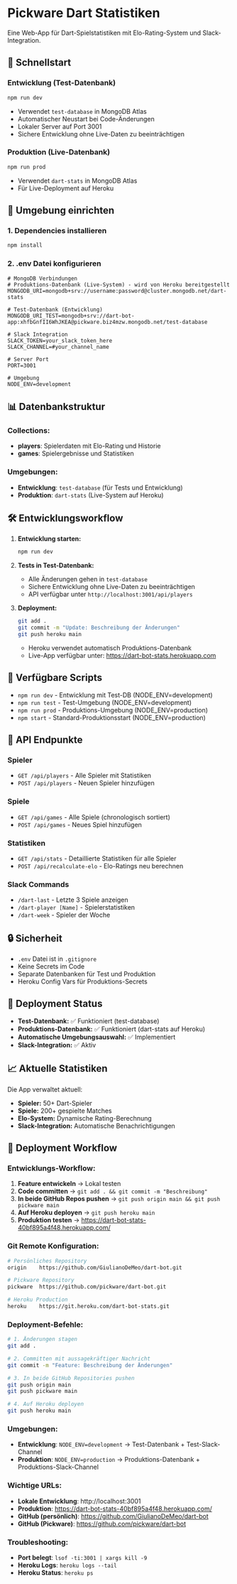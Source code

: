 # Pickware Dart Statistiken

Eine Web-App für Dart-Spielstatistiken mit Elo-Rating-System und Slack-Integration.

## 🚀 Schnellstart

### Entwicklung (Test-Datenbank)
```bash
npm run dev
```
- Verwendet `test-database` in MongoDB Atlas
- Automatischer Neustart bei Code-Änderungen
- Lokaler Server auf Port 3001
- Sichere Entwicklung ohne Live-Daten zu beeinträchtigen

### Produktion (Live-Datenbank)
```bash
npm run prod
```
- Verwendet `dart-stats` in MongoDB Atlas
- Für Live-Deployment auf Heroku

## 🔧 Umgebung einrichten

### 1. Dependencies installieren
```bash
npm install
```

### 2. .env Datei konfigurieren
```env
# MongoDB Verbindungen
# Produktions-Datenbank (Live-System) - wird von Heroku bereitgestellt
MONGODB_URI=mongodb+srv://username:password@cluster.mongodb.net/dart-stats

# Test-Datenbank (Entwicklung)
MONGODB_URI_TEST=mongodb+srv://dart-bot-app:xhfbGnfII6WhJKEA@pickware.biz4mzw.mongodb.net/test-database

# Slack Integration
SLACK_TOKEN=your_slack_token_here
SLACK_CHANNEL=#your_channel_name

# Server Port
PORT=3001

# Umgebung
NODE_ENV=development
```

## 📊 Datenbankstruktur

### Collections:
- **players**: Spielerdaten mit Elo-Rating und Historie
- **games**: Spielergebnisse und Statistiken

### Umgebungen:
- **Entwicklung**: `test-database` (für Tests und Entwicklung)
- **Produktion**: `dart-stats` (Live-System auf Heroku)

## 🛠️ Entwicklungsworkflow

1. **Entwicklung starten:**
   ```bash
   npm run dev
   ```

2. **Tests in Test-Datenbank:**
   - Alle Änderungen gehen in `test-database`
   - Sichere Entwicklung ohne Live-Daten zu beeinträchtigen
   - API verfügbar unter `http://localhost:3001/api/players`

3. **Deployment:**
   ```bash
   git add .
   git commit -m "Update: Beschreibung der Änderungen"
   git push heroku main
   ```
   - Heroku verwendet automatisch Produktions-Datenbank
   - Live-App verfügbar unter: https://dart-bot-stats.herokuapp.com

## 📝 Verfügbare Scripts

- `npm run dev` - Entwicklung mit Test-DB (NODE_ENV=development)
- `npm run test` - Test-Umgebung (NODE_ENV=development)
- `npm run prod` - Produktions-Umgebung (NODE_ENV=production)
- `npm start` - Standard-Produktionsstart (NODE_ENV=production)

## 🔌 API Endpunkte

### Spieler
- `GET /api/players` - Alle Spieler mit Statistiken
- `POST /api/players` - Neuen Spieler hinzufügen

### Spiele
- `GET /api/games` - Alle Spiele (chronologisch sortiert)
- `POST /api/games` - Neues Spiel hinzufügen

### Statistiken
- `GET /api/stats` - Detaillierte Statistiken für alle Spieler
- `POST /api/recalculate-elo` - Elo-Ratings neu berechnen

### Slack Commands
- `/dart-last` - Letzte 3 Spiele anzeigen
- `/dart-player [Name]` - Spielerstatistiken
- `/dart-week` - Spieler der Woche

## 🔒 Sicherheit

- `.env` Datei ist in `.gitignore`
- Keine Secrets im Code
- Separate Datenbanken für Test und Produktion
- Heroku Config Vars für Produktions-Secrets

## 🚀 Deployment Status

- **Test-Datenbank:** ✅ Funktioniert (test-database)
- **Produktions-Datenbank:** ✅ Funktioniert (dart-stats auf Heroku)
- **Automatische Umgebungsauswahl:** ✅ Implementiert
- **Slack-Integration:** ✅ Aktiv

## 📈 Aktuelle Statistiken

Die App verwaltet aktuell:
- **Spieler:** 50+ Dart-Spieler
- **Spiele:** 200+ gespielte Matches
- **Elo-System:** Dynamische Rating-Berechnung
- **Slack-Integration:** Automatische Benachrichtigungen 

## 🚀 Deployment Workflow

### **Entwicklungs-Workflow:**
1. **Feature entwickeln** → Lokal testen
2. **Code committen** → `git add . && git commit -m "Beschreibung"`
3. **In beide GitHub Repos pushen** → `git push origin main && git push pickware main`
4. **Auf Heroku deployen** → `git push heroku main`
5. **Produktion testen** → https://dart-bot-stats-40bf895a4f48.herokuapp.com/

### **Git Remote Konfiguration:**
```bash
# Persönliches Repository
origin    https://github.com/GiulianoDeMeo/dart-bot.git

# Pickware Repository  
pickware  https://github.com/pickware/dart-bot.git

# Heroku Production
heroku    https://git.heroku.com/dart-bot-stats.git
```

### **Deployment-Befehle:**
```bash
# 1. Änderungen stagen
git add .

# 2. Committen mit aussagekräftiger Nachricht
git commit -m "Feature: Beschreibung der Änderungen"

# 3. In beide GitHub Repositories pushen
git push origin main
git push pickware main

# 4. Auf Heroku deployen
git push heroku main
```

### **Umgebungen:**
- **Entwicklung**: `NODE_ENV=development` → Test-Datenbank + Test-Slack-Channel
- **Produktion**: `NODE_ENV=production` → Produktions-Datenbank + Produktions-Slack-Channel

### **Wichtige URLs:**
- **Lokale Entwicklung**: http://localhost:3001
- **Produktion**: https://dart-bot-stats-40bf895a4f48.herokuapp.com/
- **GitHub (persönlich)**: https://github.com/GiulianoDeMeo/dart-bot
- **GitHub (Pickware)**: https://github.com/pickware/dart-bot

### **Troubleshooting:**
- **Port belegt**: `lsof -ti:3001 | xargs kill -9`
- **Heroku Logs**: `heroku logs --tail`
- **Heroku Status**: `heroku ps` 